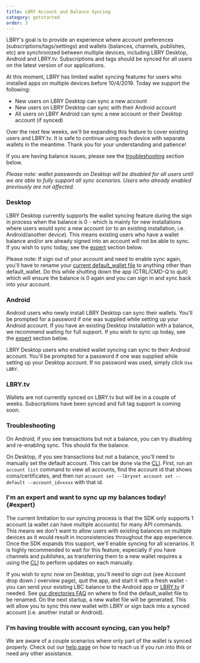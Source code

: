 ```yaml
---
title: LBRY Account and Balance Syncing
category: getstarted
order: 3
---
```


LBRY's goal is to provide an experience where account preferences (subscriptions/tags/settings) and wallets (balances, channels, publishes, etc) are synchronized between multiple devices, including LBRY Desktop, Android and LBRY.tv. Subscriptions and tags should be synced for all users on the latest version of our applications. 

At this moment, LBRY has limited wallet syncing features for users who installed apps on multiple devices before 10/4/2019. Today we support the following:

+ New users on LBRY Desktop can sync a new account  
+ New users on LBRY Desktop can sync with their Android account
+ All users on LBRY Android can sync a new account or their Desktop account (if synced)

Over the next few weeks, we'll be expanding this feature to cover existing users and LBRY.tv. It is safe to continue using each device with separate wallets in the meantime. Thank you for your understanding and patience!

If you are having balance issues, please see the [troubleshooting](#troubleshooting) section below. 

*Please note: wallet passwords on Desktop will be disabled for all users until we are able to fully support all sync scenarios. Users who already enabled previously are not affected.*

### Desktop

LBRY Desktop currently supports the wallet syncing feature during the sign in process when the balance is 0 - which is mainly for new installations where users would sync a new account (or to an existing installation, i.e. Android/another device). This means existing users who have a wallet balance and/or are already signed into an account will not be able to sync. If you wish to sync today, see the [expert](#expert) section below. 

Please note: If sign out of your account and need to enable sync again, you'll have to rename your [current default_wallet file](/faq/lbry-directories) to anything other than default_wallet. Do this while shutting down the app (CTRL/CMD-Q to quit) which will ensure the balance is 0 again and you can sign in  and sync back into your account.

### Android

Android users who newly install LBRY Desktop can sync their wallets. You'll be prompted for a password if one was supplied while setting up your Android account. If you have an existing Desktop installation with a balance, we recommend waiting for full support. If you wish to sync up today, see the [expert](#expert) section below. 

LBRY Desktop users who enabled wallet syncing can sync to their Android account. You'll be prompted for a password if one was supplied while setting up your Desktop account. If no password was used, simply click `Use LBRY`. 

### LBRY.tv

Wallets are not currently synced on LBRY.tv but will be in a couple of weeks. Subscriptions have been synced and full tag support is coming soon.

### Troubleshooting

On Android, if you see transactions but not a balance, you can try disabling and re-enabling sync. This should fix the balance. 

On Desktop, if you see transactions but not a balance, you'll need to manually set the default account. This can be done via the [CLI](/faq/how-to-cli). First, run an `account list` command to view all accounts, find the account id that shows coins/certificates, and then run `account set --lbrynet account set --default --account_id=xxxx` with that id. 

### I'm an expert and want to sync up my balances today! {#expert}

The current limitation to our syncing process is that the SDK only supports 1 account (a wallet can have multiple accounts) for many API commands. This means we don't want to allow users with existing balances on multiple devices as it would result in inconsistencies throughout the app experience. Once the SDK expands this support, we'll enable syncing for all scenarios. It is highly recommended to wait for this feature, especially if you have channels and publishes, as transferring them to a new wallet requires a using the [CLI](/faq/how-to-cli) to perform updates on each manually. 

If you wish to sync now on Desktop, you'll need to sign out (see Account drop down / overview page), quit the app, and start it with a fresh wallet - you can send your existing LBC balance to the Android app or [LBRY.tv](https://beta.lbry.tv) if needed. See [our directories FAQ](/faq/lbry-directories) on where to find the default_wallet file to be renamed. On the next startup, a new wallet file will be generated. This will allow you to sync this new wallet with LBRY or sign back into a synced account (i.e. another install or Android).

### I'm having trouble with account syncing, can you help?

We are aware of a couple scenarios where only part of the wallet is synced properly. Check out our [help page](/faq/how-to-report-bugs) on how to reach us if you run into this or need any other assistance. 
